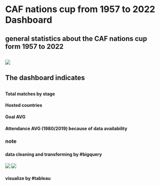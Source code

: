 # CAF nations cup from 1957 to 2022 Dashboard  
 <h2>general statistics about the CAF nations cup form 1957 to 2022<h2>
<image src ="https://user-images.githubusercontent.com/127942231/226185196-73c84f85-9b23-4c5d-8988-c3ee8b7b1217.png"/>


<h2>The dashboard indicates<h2> 
<h4>Total matches by stage<h4> 
<h4>Hosted countries<h4> 
<h4>Goal AVG<h4>
<h4>Attendance AVG (1980/2019) because of data availability <h4>

<h3>note <h3>
<h4>data cleaning and transforming by #bigquery <h4>
<image src ="https://user-images.githubusercontent.com/127942231/226185872-9f10c659-f5ae-4494-be93-06c74f247fd1.png"/>
<image src ="https://user-images.githubusercontent.com/127942231/226185926-395a7596-f8c6-49c8-836e-8ef7eee44e66.png"/>

<h4>visualize by #tableau <h4>
